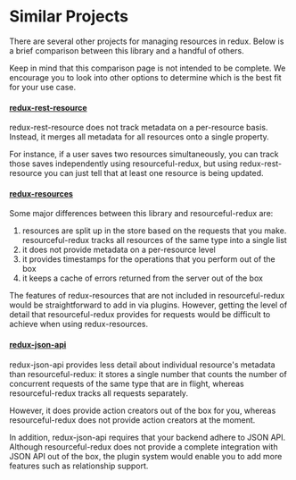 # Similar Projects

There are several other projects for managing resources in redux. Below
is a brief comparison between this library and a handful of others.

Keep in mind that this comparison page is not intended to be complete.
We encourage you to look into other options to determine which is the
best fit for your use case.

#### [redux-rest-resource](https://github.com/mgcrea/redux-rest-resource)

redux-rest-resource does not track metadata on a per-resource basis.
Instead, it merges all metadata for all resources onto a
single property.

For instance, if a user saves two resources simultaneously, you can track those
saves independently using resourceful-redux, but using redux-rest-resource
you can just tell that at least one resource is being updated.

#### [redux-resources](https://github.com/travisbloom/redux-resources)

Some major differences between this library and resourceful-redux are:

1. resources are split up in the store based on the requests that you make.
  resourceful-redux tracks all resources of the same type into a single list
1. it does not provide metadata on a per-resource level
1. it provides timestamps for the operations that you perform out of the box
1. it keeps a cache of errors returned from the server out of the box

The features of redux-resources that are not included in resourceful-redux
would be straightforward to add in via plugins. However, getting the level
of detail that resourceful-redux provides for requests would be difficult
to achieve when using redux-resources.

#### [redux-json-api](https://github.com/dixieio/redux-json-api)

redux-json-api provides less detail about individual resource's metadata than
resourceful-redux: it stores a single number that counts the number of
concurrent requests of the same type that are in flight, whereas
resourceful-redux tracks all requests separately.

However, it does provide action creators out of the box for you, whereas
resourceful-redux does not provide action creators at the moment.

In addition, redux-json-api requires that your backend adhere to JSON API. Although
resourceful-redux does not provide a complete integration with JSON API out of the box,
the plugin system would enable you to add more features such as relationship support.
